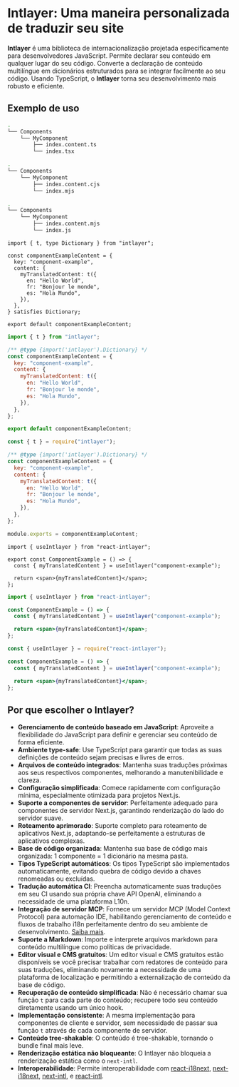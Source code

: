 # Intlayer: Uma maneira personalizada de traduzir seu site

**Intlayer** é uma biblioteca de internacionalização projetada especificamente para desenvolvedores JavaScript. Permite declarar seu conteúdo em qualquer lugar do seu código. Converte a declaração de conteúdo multilíngue em dicionários estruturados para se integrar facilmente ao seu código. Usando TypeScript, o **Intlayer** torna seu desenvolvimento mais robusto e eficiente.

## Exemplo de uso

```bash codeFormat="typescript"
.
└── Components
    └── MyComponent
        ├── index.content.ts
        └── index.tsx
```

```bash codeFormat="commonjs"
.
└── Components
    └── MyComponent
        ├── index.content.cjs
        └── index.mjs
```

```bash codeFormat="esm"
.
└── Components
    └── MyComponent
        ├── index.content.mjs
        └── index.js
```

```tsx fileName="./Components/MyComponent/index.content.ts" codeFormat="typescript"
import { t, type Dictionary } from "intlayer";

const componentExampleContent = {
  key: "component-example",
  content: {
    myTranslatedContent: t({
      en: "Hello World",
      fr: "Bonjour le monde",
      es: "Hola Mundo",
    }),
  },
} satisfies Dictionary;

export default componentExampleContent;
```

```jsx fileName="./Components/MyComponent/index.mjx" codeFormat="esm"
import { t } from "intlayer";

/** @type {import('intlayer').Dictionary} */
const componentExampleContent = {
  key: "component-example",
  content: {
    myTranslatedContent: t({
      en: "Hello World",
      fr: "Bonjour le monde",
      es: "Hola Mundo",
    }),
  },
};

export default componentExampleContent;
```

```jsx fileName="./Components/MyComponent/index.csx" codeFormat="commonjs"
const { t } = require("intlayer");

/** @type {import('intlayer').Dictionary} */
const componentExampleContent = {
  key: "component-example",
  content: {
    myTranslatedContent: t({
      en: "Hello World",
      fr: "Bonjour le monde",
      es: "Hola Mundo",
    }),
  },
};

module.exports = componentExampleContent;
```

```tsx fileName="./Components/MyComponent/index.tsx" codeFormat="typescript"
import { useIntlayer } from "react-intlayer";

export const ComponentExample = () => {
  const { myTranslatedContent } = useIntlayer("component-example");

  return <span>{myTranslatedContent}</span>;
};
```

```jsx fileName="./Components/MyComponent/index.mjx" codeFormat="esm"
import { useIntlayer } from "react-intlayer";

const ComponentExample = () => {
  const { myTranslatedContent } = useIntlayer("component-example");

  return <span>{myTranslatedContent}</span>;
};
```

```jsx fileName="./Components/MyComponent/index.csx" codeFormat="commonjs"
const { useIntlayer } = require("react-intlayer");

const ComponentExample = () => {
  const { myTranslatedContent } = useIntlayer("component-example");

  return <span>{myTranslatedContent}</span>;
};
```

## Por que escolher o Intlayer?

- **Gerenciamento de conteúdo baseado em JavaScript**: Aproveite a flexibilidade do JavaScript para definir e gerenciar seu conteúdo de forma eficiente.
- **Ambiente type-safe**: Use TypeScript para garantir que todas as suas definições de conteúdo sejam precisas e livres de erros.
- **Arquivos de conteúdo integrados**: Mantenha suas traduções próximas aos seus respectivos componentes, melhorando a manutenibilidade e clareza.
- **Configuração simplificada**: Comece rapidamente com configuração mínima, especialmente otimizada para projetos Next.js.
- **Suporte a componentes de servidor**: Perfeitamente adequado para componentes de servidor Next.js, garantindo renderização do lado do servidor suave.
- **Roteamento aprimorado**: Suporte completo para roteamento de aplicativos Next.js, adaptando-se perfeitamente a estruturas de aplicativos complexas.
- **Base de código organizada**: Mantenha sua base de código mais organizada: 1 componente = 1 dicionário na mesma pasta.
- **Tipos TypeScript automáticos**: Os tipos TypeScript são implementados automaticamente, evitando quebra de código devido a chaves renomeadas ou excluídas.
- **Tradução automática CI**: Preencha automaticamente suas traduções em seu CI usando sua própria chave API OpenAI, eliminando a necessidade de uma plataforma L10n.
- **Integração de servidor MCP**: Fornece um servidor MCP (Model Context Protocol) para automação IDE, habilitando gerenciamento de conteúdo e fluxos de trabalho i18n perfeitamente dentro do seu ambiente de desenvolvimento. [Saiba mais](https://github.com/aymericzip/intlayer/blob/main/docs/en/mcp_server.md).
- **Suporte a Markdown**: Importe e interprete arquivos markdown para conteúdo multilíngue como políticas de privacidade.
- **Editor visual e CMS gratuitos**: Um editor visual e CMS gratuitos estão disponíveis se você precisar trabalhar com redatores de conteúdo para suas traduções, eliminando novamente a necessidade de uma plataforma de localização e permitindo a externalização de conteúdo da base de código.
- **Recuperação de conteúdo simplificada**: Não é necessário chamar sua função `t` para cada parte do conteúdo; recupere todo seu conteúdo diretamente usando um único hook.
- **Implementação consistente**: A mesma implementação para componentes de cliente e servidor, sem necessidade de passar sua função `t` através de cada componente de servidor.
- **Conteúdo tree-shakable**: O conteúdo é tree-shakable, tornando o bundle final mais leve.
- **Renderização estática não bloqueante**: O Intlayer não bloqueia a renderização estática como o `next-intl`.
- **Interoperabilidade**: Permite interoperabilidade com [react-i18next](https://github.com/aymericzip/intlayer/blob/main/docs/en/intlayer_with_react-i18next.md), [next-i18next](https://github.com/aymericzip/intlayer/blob/main/docs/en/intlayer_with_next-i18next.md), [next-intl](https://github.com/aymericzip/intlayer/blob/main/docs/en/intlayer_with_next-intl.md), e [react-intl](https://github.com/aymericzip/intlayer/blob/main/docs/en/intlayer_with_react-intl.md).
